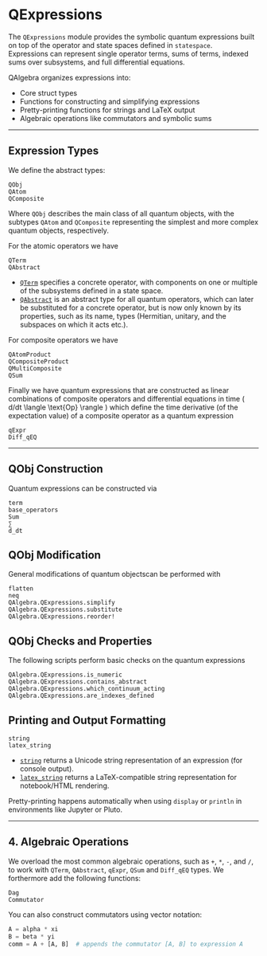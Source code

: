 # QExpressions

The `QExpressions` module provides the symbolic quantum expressions built on top of the operator and state spaces defined in `statespace`.  
Expressions can represent single operator terms, sums of terms, indexed sums over subsystems, and full differential equations.

QAlgebra organizes expressions into:

- Core struct types
- Functions for constructing and simplifying expressions
- Pretty-printing functions for strings and LaTeX output
- Algebraic operations like commutators and symbolic sums

---

## Expression Types
We define the abstract types:
```@docs
QObj
QAtom
QComposite
```
Where `QObj` describes the main class of all quantum objects, with the subtypes `QAtom` and `QComposite` representing the simplest and more complex quantum objects, respectively.

For the atomic operators we have 
```@docs
QTerm
QAbstract
```

- [`QTerm`](@ref) specifies a concrete operator, with components on one or multiple of the subsystems defined in a state space.
- [`QAbstract`](@ref) is an abstract type for all quantum operators, which can later be substituted for a concrete operator, but is now only known by its properties, such as its name, types (Hermitian, unitary, and the subspaces on which it acts etc.).

For composite operators we have
```@docs
QAtomProduct
QCompositeProduct
QMultiComposite
QSum
```

Finally we have quantum expressions that are constructed as linear combinations of composite operators and differential equations in time \( d/dt \langle \text{Op} \rangle \) which define the time derivative (of the expectation value) of a composite operator as a quantum expression
```@docs
qExpr
Diff_qEQ
```

---

## QObj Construction 

Quantum expressions can be constructed via 
```@docs
term
base_operators
Sum
∑
d_dt
``` 
## QObj Modification
General modifications of quantum objectscan be performed with
```@docs
flatten
neq
QAlgebra.QExpressions.simplify
QAlgebra.QExpressions.substitute
QAlgebra.QExpressions.reorder!
```

## QObj Checks and Properties
The following scripts perform basic checks on the quantum expressions
```@docs
QAlgebra.QExpressions.is_numeric
QAlgebra.QExpressions.contains_abstract
QAlgebra.QExpressions.which_continuum_acting
QAlgebra.QExpressions.are_indexes_defined
```

##  Printing and Output Formatting
```@docs
string
latex_string
```

- [`string`](@ref) returns a Unicode string representation of an expression (for console output).
- [`latex_string`](@ref) returns a LaTeX-compatible string representation for notebook/HTML rendering.

Pretty-printing happens automatically when using `display` or `println` in environments like Jupyter or Pluto.

---

## 4. Algebraic Operations
We overload the most common algebraic operations, such as `+`, `*`, `-`, and `/`, to work with `QTerm`, `QAbstract`, `qExpr`, `QSum` and `Diff_qEQ` types. We forthermore add the following functions:
```@docs
Dag
Commutator
```

You can also construct commutators using vector notation:

```julia
A = alpha * xi
B = beta * yi
comm = A + [A, B]  # appends the commutator [A, B] to expression A
```